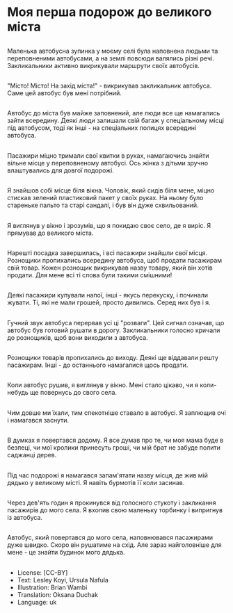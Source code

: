# Моя перша подорож до великого міста

##
Маленька автобусна зупинка у моєму селі була наповнена людьми та переповненими автобусами, а на землі повсюди валялись різні речі. Закликальники активно викрикували маршрути своїх автобусів.

##
"Місто! Місто! На захід міста!" - викрикував закликальник автобуса. Саме цей автобус був мені потрібний.

##
Автобус до міста був майже заповнений, але люди все ще намагались зайти всередину. Деякі люди залишали свій багаж у спеціальному місці під автобусом, тоді як інші - на спеціальних полицях всередині автобуса.

##
Пасажири міцно тримали свої квитки в руках, намагаючись знайти вільне місце у переповненому автобусі. Ось жінка з дітьми зручно влаштувались для довгої подорожі.

##
Я знайшов собі місце біля вікна. Чоловік, який сидів біля мене, міцно стискав зелений пластиковий пакет у своїх руках. На ньому було стареньке пальто та старі сандалі, і був він дуже схвильований.

##
Я виглянув у вікно і зрозумів, що я покидаю своє село, де я виріс. Я прямував до великого міста.

##
Нарешті посадка завершилась, і всі пасажири знайшли свої місця. Рознощики пропихались всередину автобуса, щоб продати пасажирам свій товар. Кожен рознощик викрикував назву товару, який він хотів продати. Для мене всі ті слова були такими смішними!

##
Деякі пасажири купували напої, інші - якусь перекуску, і починали жувати. Ті, які не мали грошей, просто дивились. Серед них був і я.

##
Гучний звук автобуса перервав усі ці "розваги". Цей сигнал означав, що автобус був готовий рушати в дорогу. Закликальники голосно кричали до рознощиків, щоб вони виходили з автобуса.

##
Рознощики товарів пропихались до виходу. Деякі ще віддавали решту пасажирам. Інші - до останнього намагалися щось продати.

##
Коли автобус рушив, я виглянув у вікно. Мені стало цікаво, чи я коли-небудь ще повернусь до свого села.

##
Чим довше ми їхали, тим спекотніше ставало в автобусі. Я заплющив очі і намагався заснути.

##
В думках я повертався додому. Я все думав про те, чи моя мама буде в безпеці, чи мої кролики принесуть гроші, чи мій брат не забуде полити саджанці дерев.

##
Під час подорожі я намагався запам'ятати назву місця, де жив мій дядько у великому місті. Я навіть бурмотів її коли засинав.

##
Через дев'ять годин я прокинувся від голосного стукоту і закликання пасажирів до мого села. Я вхопив свою маленьку торбинку і випригнув із автобуса.

##
Автобус, який повертався до мого села, наповнювався пасажирами дуже швидко. Скоро він рушатиме на схід. Але зараз найголовніше для мене - це знайти будинок мого дядька.

##
* License: [CC-BY]
* Text: Lesley Koyi, Ursula Nafula
* Illustration: Brian Wambi
* Translation: Oksana Duchak
* Language: uk
